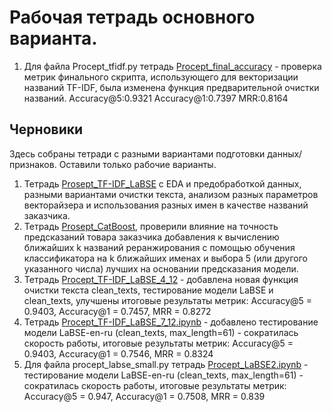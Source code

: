 # Рабочая тетрадь основного варианта.
1. Для файла Procept_tfidf.py тетрадь [Procept_final_accuracy](https://github.com/SDI84/Prosept/blob/main/Drafts/Prosept_final_accuracy) - проверка метрик финального скрипта, использующего для векторизации названий TF-IDF, была изменена функция предварительной очистки названий. Accuracy@5:0.9321 Accuracy@1:0.7397 MRR:0.8164  

## Черновики

Здесь собраны тетради с разными вариантами подготовки данных/признаков. Оставили только рабочие варианты.
1. Тетрадь [Prosept_TF-IDF_LaBSE](Prosept_TF-IDF_LaBSE.ipynb) c EDA и предобработкой данных, разными вариантами очистки текста, анализом разных параметров векторайзера и использования разных имен в качестве названий заказчика.
2. Тетрадь [Prosept_CatBoost](Procept_LaBSE_CatBoost.ipynb), проверили влияние на точность предсказаний товара заказчика добавления к вычислению ближайших k названий реранжирования с помощью обучения классификатора на k ближайших именах и выбора 5 (или другого указанного числа) лучших на основании предсказания модели.
3. Тетрадь [Procept_TF-IDF_LaBSE_4_12](https://github.com/SDI84/Prosept/blob/main/Drafts/Procept_TF-IDF_LaBSE_4_12.ipynb) - добавлена новая функция очистки текста clean_texts, тестирование модели LaBSE и clean_texts, улучшены итоговые результаты метрик: Accuracy@5 = 0.9403, 	Accuracy@1 = 0.7457, 	MRR = 0.8272
5. Тетрадь [Procept_TF-IDF_LaBSE_7_12.ipynb](https://github.com/SDI84/Prosept/blob/main/Drafts/Procept_TF-IDF_LaBSE_7_12.ipynb) - добавлено тестирование модели LaBSE-en-ru (clean_texts, max_length=61) - сократилась скорость работы, итоговые результаты метрик: Accuracy@5 = 0.9403, 	Accuracy@1 = 0.7546, 	MRR = 	0.8324
6. Для файла procept_labse_small.py тетрадь [Procept_LaBSE2.ipynb](https://github.com/SDI84/Prosept/blob/main/Drafts/Procept_LaBSE2.ipynb) - тестирование модели LaBSE-en-ru (clean_texts, max_length=61) - сократилась скорость работы, итоговые результаты метрик: Accuracy@5 = 0.947, 	Accuracy@1 = 0.7508, 	MRR = 	0.839
